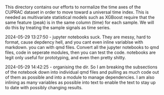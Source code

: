 This directory contains our efforts to normalize the time axes of the CUPRAC dataset in order to move toward a universal time index. This is needed as multivariate statistical models such as XGBoost require that the same feature (peak) is in the same column (time) for each sample. We will do this by treating the sample signals as time series.

2024-05-29 13:27:50 - jupyter notebooks suck. They are messy, hard to format, cause depdency hell, and you cant even inline variablse with markdown. you can with qmd files. Convert all the jupyter notebooks to qmd files, code in seperate modules, then you can test the code. notebooks are legit only useful for prototyping, and even then pretty shitty.

2024-05-29 14:42:25 - organising the dir. So I am breaking the subsections of the notebook down into individual qmd files and pulling as much code out of them as possible and into a module to manage dependencies. I am also inlining as many variables as possible into text to enable the text to stay up to date with possibly changing results.